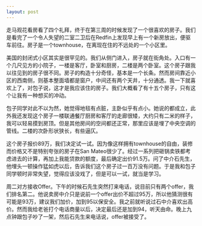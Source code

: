 ```yaml
---
layout: post
---
```


走马观花看房看了四个礼拜，终于在第三周的时候发现了一个很喜欢的房子。我们是看完了一个令人失望的二室二卫后在Redfin上发现早上有一个新房放出，便驱车前往。房子是一个townhouse，在离现在住的不远处的一个小区里。

美国的封闭式小区其实是很罕见的。我们从侧门进入，房子就在街角处。入口有一个几尺见方的小院子，一楼是客厅，卧室和厨房，二楼是两个卧室。这个房子跟我以往见到的房子很不同。房子的构造十分奇怪，基本是一个长条。然而房间靠近小区的西南侧，则基本整面墙都是窗户，中间还有两个天井，十分通透。我一下就喜欢上了，对包子说，这才是我应该住的房子。我们大概看了有十五个房子，只有这个让我有一种想买的冲动。

包子同学对此不以为然，她觉得地毯有点脏，主卧似乎有点小。她说的都成立，此外我还发现这个房子一楼联通餐厅厨房和客厅的走廊很矮，大约只有二米的样子，我可以轻易摸到房顶。但是其他房间的空间都还正常，那里应该是埋了中央空调的管线。二楼的次卧形状狭长，有些逼仄。

这个房子报价89万，我们决定试一试。因为像这样拥有townhouse的自由，装修而价格又不是特别夸张的房子在San Mateo很少了。经过一系列把砸锅卖铁都考虑进去的计算，再加上我能贷款的额度，最后确定出价91.5万。问了中介石先生，他埋头一顿操作猛如虎以后，告诉我们这个房子过一百万没有问题。于是我和包子同学顿时非常失望，觉得应该没戏了，但是可以一试，就当是学习。

周二对方接收Offer。下午的时候石先生突然打来电话，说目前只有两个offer，我们排名第二。他说卖房中介只是说前一个offer出价不超过95万，所以他猜测很有可能是93万，建议我们加价，加到95以保安全。我之前就听说过石中介喜欢出高价。然而我给老爸打个电话商量以后，决定最后还是加到94，听天由命。晚上九点钟跟包子吵了一架，然后石先生来电话说，offer被接受了。